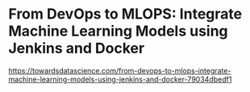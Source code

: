 # From DevOps to MLOPS: Integrate Machine Learning Models using Jenkins and Docker

https://towardsdatascience.com/from-devops-to-mlops-integrate-machine-learning-models-using-jenkins-and-docker-79034dbedf1
